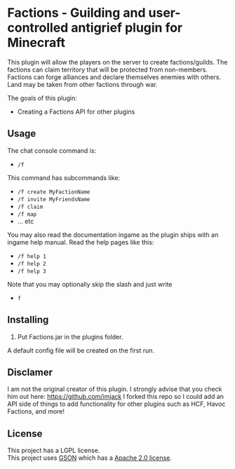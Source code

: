 Factions - Guilding and user-controlled antigrief plugin for Minecraft
====================
This plugin will allow the players on the server to create factions/guilds. The factions can claim territory that will be protected from non-members. Factions can forge alliances and declare themselves enemies with others. Land may be taken from other factions through war.

The goals of this plugin:

* Creating a Factions API for other plugins


Usage
---------

The chat console command is:

 * `/f`

This command has subcommands like:

* `/f create MyFactionName`
* `/f invite MyFriendsName`
* `/f claim`
* `/f map`
* ... etc

You may also read the documentation ingame as the plugin ships with an ingame help manual. Read the help pages like this:

* `/f help 1`
* `/f help 2`
* `/f help 3`

Note that you may optionally skip the slash and just write

* `f`

Installing
----------
1. Put Factions.jar in the plugins folder.

A default config file will be created on the first run.

Disclamer
---------
I am not the original creator of this plugin. I strongly advise that you check him out here: https://github.com/imjack
I forked this repo so I could add an API side of things to add functionality for other plugins such as HCF, Havoc Factions, and more!

License
----------
This project has a LGPL license.<br>
This project uses [GSON](http://code.google.com/p/google-gson/) which has a [Apache 2.0 license](http://www.apache.org/licenses/LICENSE-2.0 ).
